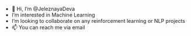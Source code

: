 - 👋 Hi, I’m @JeleznayaDeva
- I’m interested in Machine Learning
- I’m looking to collaborate on any reinforcement learning or NLP projects
- 📫 You can reach me via email

<!---
JeleznayaDeva/JeleznayaDeva is a ✨ special ✨ repository because its `README.md` (this file) appears on your GitHub profile.
You can click the Preview link to take a look at your changes.
--->
